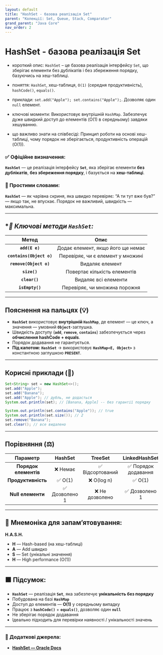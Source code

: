 ```yaml
---
layout: default
title: "HashSet - базова реалізація Set"
parent: "Колекції: Set, Queue, Stack, Comparator"
grand_parent: "Java Core"
nav_order: 2
---
```


# HashSet - базова реалізація Set

* короткий опис: `HashSet` – це базова реалізація інтерфейсу `Set`, що зберігає елементи без дублікатів і без збереження порядку, базуючись на хеш-таблиці.

* поняття: `HashSet`, хеш-таблиця, `O(1)` (середня продуктивність), `hashCode()`, `equals()`.

* приклади: `set.add("Apple"); set.contains("Apple");`. Дозволяє один `null` елемент.

* ключові моменти: Використовує внутрішній `HashMap`. Забезпечує дуже швидкий доступ до елементів (O(1) в середньому) завдяки хешуванню.

* що важливо знати на співбесіді: Принцип роботи на основі хеш-таблиці, чому порядок не зберігається, продуктивність операцій (O(1)).

### **✅ Офіційне визначення:**

**`HashSet`** — це реалізація інтерфейсу **`Set`**, яка зберігає елементи **без дублікатів**, **без збереження порядку**, і базується на **хеш-таблиці**.

### **🧠 Простими словами:**

**`HashSet`** — як чарівна скриня, яка швидко перевіряє: “А ти тут вже був?” — якщо так, не впускає. Порядок не важливий, швидкість — максимальна.

---

## **📌 Ключові методи `HashSet`:*

| Метод | Опис |
| :---: | :---: |
| **`add(E e)`** | Додає елемент, якщо його ще немає |
| **`contains(Object o)`** | Перевіряє, чи є елемент у множині |
| **`remove(Object o)`** | Видаляє елемент |
| **`size()`** | Повертає кількість елементів |
| **`clear()`** | Видаляє всі елементи |
| **`isEmpty()`** | Перевіряє, чи множина порожня |

---

## **Пояснення на пальцях (💡)**

* **`HashSet`** використовує **внутрішній `HashMap`**, де елемент — це ключ, а значення — умовний **`Object`**\-заглушка.
* Швидкість доступу (**`add`**, **`remove`**, **`contains`**) забезпечується через **обчислення hashCode \+ equals**.
* Порядок додавання не гарантується.
* **Під капотом:** **`HashSet`** -> використовує **`HashMap<E, Object>`** з константною заглушкою **`PRESENT`**.

---

## **Корисні приклади (🧪)**

```java
Set<String> set = new HashSet<>();
set.add("Apple");
set.add("Banana");
set.add("Apple"); // дубль, не додасться
System.out.println(set); // [Banana, Apple] -- без гарантії порядку

System.out.println(set.contains("Apple")); // true
System.out.println(set.size()); // 2
set.remove("Banana");
set.clear(); // все видалено
```

---

## **Порівняння (⚖️)**

|       Параметр        |    HashSet    |     TreeSet     |    LinkedHashSet    |
|:---------------------:|:-------------:|:---------------:|:-------------------:|
| **Порядок елементів** |    ❌ Немає    | ✅ Відсортований | ✅ Порядок додавання |
|  **Продуктивність**   |    ✅ O(1)     |   ❌ O(log n)    |       ✅ O(1)        |
|   **Null елементи**   | ✅ Дозволено 1 | ❌ Не дозволено  |    ✅ Дозволено 1    |

---

## **🧠 Мнемоніка для запам’ятовування:**

**H.A.S.H.**

* **H** — Hash-based (на хеш-таблиці)
* **A** — Add швидко
* **S** — Set (унікальні значення)
* **H** — High performance (O(1))

---

## **🟩 Підсумок:**

* **`HashSet`** — реалізація **`Set`**, яка забезпечує **унікальність без порядку**
* Побудована на базі **`HashMap`**
* Доступ до елементів — **O(1)** у середньому випадку
* Працює з **`hashCode()`** \+ **`equals()`**, дозволяє один **`null`**
* Не зберігає порядок додавання
* Ідеально підходить для перевірки наявності / унікальності значень

---

### **🔗 Додаткові джерела:**

* [**HashSet — Oracle Docs**](https://docs.oracle.com/javase/8/docs/api/java/util/HashSet.html)
